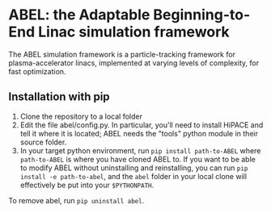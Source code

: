 # ABEL: the Adaptable Beginning-to-End Linac simulation framework

The ABEL simulation framework is a particle-tracking framework for plasma-accelerator linacs, implemented at 
varying levels of complexity, for fast optimization.

## Installation with pip
1. Clone the repository to a local folder
2. Edit the file abel/config.py. In particular, you'll need to install HiPACE and tell it where it is located; ABEL needs the "tools" python module in their source folder.
3. In your target python environment, run `pip install path-to-ABEL` where `path-to-ABEL` is where you have cloned ABEL to.
   If you want to be able to modify ABEL without uninstalling and reinstalling, you can run `pip install -e path-to-abel`, and the `abel`
   folder in your local clone will effectively be put into your `$PYTHONPATH`.

To remove abel, run `pip uninstall abel`.
